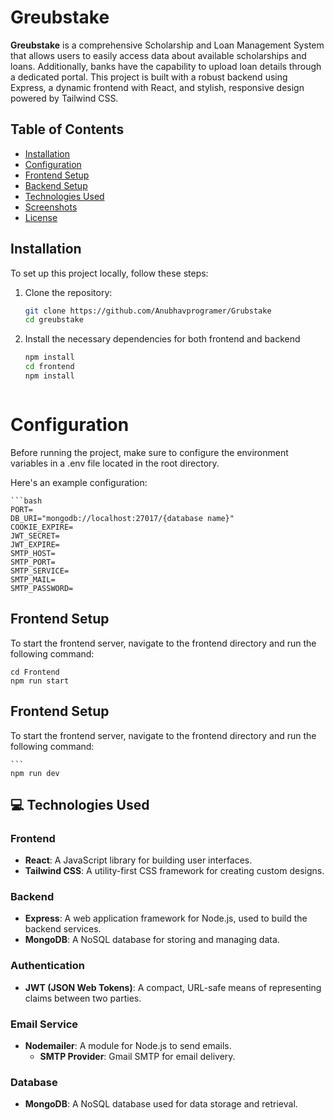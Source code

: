 # Greubstake

**Greubstake** is a comprehensive Scholarship and Loan Management System that allows users to easily access data about available scholarships and loans. Additionally, banks have the capability to upload loan details through a dedicated portal. This project is built with a robust backend using Express, a dynamic frontend with React, and stylish, responsive design powered by Tailwind CSS.

## Table of Contents

- [Installation](#installation)
- [Configuration](#configuration)
- [Frontend Setup](#frontend-setup)
- [Backend Setup](#backend-setup)
- [Technologies Used](#technologies-used)
- [Screenshots](#screenshots)
- [License](#license)

## Installation

To set up this project locally, follow these steps:

1. Clone the repository:
   ```bash
   git clone https://github.com/Anubhavprogramer/Grubstake
   cd greubstake

2. Install the necessary dependencies for both frontend and backend
    ```bash
    npm install
    cd frontend
    npm install



# Configuration

Before running the project, make sure to configure the environment variables in a .env file located in the root directory.

Here's an example configuration:
    
    ```bash
    PORT=
    DB_URI="mongodb://localhost:27017/{database name}"
    COOKIE_EXPIRE=
    JWT_SECRET=
    JWT_EXPIRE=
    SMTP_HOST=
    SMTP_PORT=
    SMTP_SERVICE=
    SMTP_MAIL=
    SMTP_PASSWORD=

## Frontend Setup
To start the frontend server, navigate to the frontend directory and run the following command:

    cd Frontend
    npm run start


## Frontend Setup
To start the frontend server, navigate to the frontend directory and run the following command:


    ```
    npm run dev


## 💻 Technologies Used

### Frontend
- **React**: A JavaScript library for building user interfaces.
- **Tailwind CSS**: A utility-first CSS framework for creating custom designs.

### Backend
- **Express**: A web application framework for Node.js, used to build the backend services.
- **MongoDB**: A NoSQL database for storing and managing data.

### Authentication
- **JWT (JSON Web Tokens)**: A compact, URL-safe means of representing claims between two parties.

### Email Service
- **Nodemailer**: A module for Node.js to send emails.
  - **SMTP Provider**: Gmail SMTP for email delivery.

### Database
- **MongoDB**: A NoSQL database used for data storage and retrieval.

